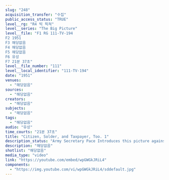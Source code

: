 ```yaml
---
slug: "248"
acquisition_transfer: "수집"
public_access_status: "TRUE"
level__rg: "R4 빅 픽쳐"
level__series: "The Big Picture"
level__file: "F1 RG 111-TV-194
F2 1951
F3 해당없음
F4 해당없음
F5 해당없음
F6 유성
F7 21분 37초"
level__file_number: "111"
level__local_identifier: "111-TV-194"
date: "1951"
venues: 
  - "해당없음"
sources: 
  - "해당없음"
creators: 
  - "해당없음"
subjects: 
  - "해당없음"
tags: 
  - "해당없음"
audio: "유성"
time_courts: "21분 37초"
title: "Citizen, Solder, and Taxpayer, Too. 1"
description_status: "Army Secretary Pace Introduces this picture against waste in the Army and how the Army combats waste in manpower, resources and equipment."
description: "해당없음"
shotlist: "해당없음"
media_type: "video"
link: "https://youtube.com/embed/wpGWGkJRiL4"
components: 
  - "https://img.youtube.com/vi/wpGWGkJRiL4/sddefault.jpg"
---
```

